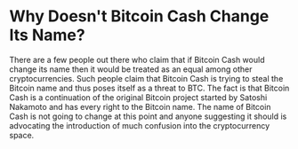 # Why Doesn't Bitcoin Cash Change Its Name?

There are a few people out there who claim that if Bitcoin Cash would change its name then it would be treated as an equal among other cryptocurrencies. Such people claim that Bitcoin Cash is trying to steal the Bitcoin name and thus poses itself as a threat to BTC. The fact is that Bitcoin Cash is a continuation of the original Bitcoin project started by Satoshi Nakamoto and has every right to the Bitcoin name. The name of Bitcoin Cash is not going to change at this point and anyone suggesting it should is advocating the introduction of much confusion into the cryptocurrency space.
